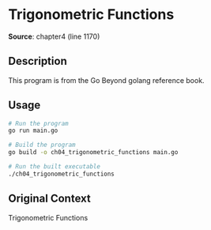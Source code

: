 # Trigonometric Functions

**Source**: chapter4 (line 1170)

## Description

This program is from the Go Beyond golang reference book.

## Usage

```bash
# Run the program
go run main.go

# Build the program
go build -o ch04_trigonometric_functions main.go

# Run the built executable
./ch04_trigonometric_functions
```

## Original Context

Trigonometric Functions
